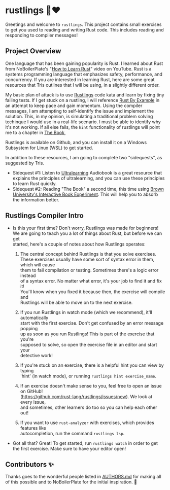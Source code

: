 # rustlings 🦀❤️

Greetings and welcome to `rustlings`. This project contains small exercises to get you used to reading and writing Rust code. This includes reading and responding to compiler messages!

## Project Overview

One language that has been gaining popularity is Rust. I learned about Rust from NoBoilerPlate's "[How to Learn Rust](https://www.youtube.com/watch?v=2hXNd6x9sZs&t=294s)" video on YouTube. Rust is a systems programming language that emphasizes safety, performance, and concurrency. If you are interested in learning Rust, here are some great resources that Tris outlines that I will be using, in a slightly different order. 

My basic plan of attack is to use [Rustlings](https://github.com/rust-lang/rustlings) code kata and learn by fixing tiny failing tests. If I get stuck on a rustling, I will reference [Rust By Example](https://doc.rust-lang.org/rust-by-example/) in an attempt to keep pace and gain momentum. Using the compiler messages, I am attempting to self-identify the issue and implement the solution. This, in my opinion, is simulating a traditional problem solving techinque I would use in a real-life scenario. I must be able to identify why it's not working. If all else fails, the `hint` functionality of rustlings will point me to a chapter in [The Book](https://doc.rust-lang.org/stable/book/),

Rustlings is available on Github, and you can install it on a Windows Subsystem for Linux (WSL) to get started.

In addition to these resources, I am going to complete two "sidequests", as suggested by Tris. 
- Sidequest #1: Listen to [Ultralearning](https://www.audible.com/pd/Ultralearning-Audiobook/0062945149?action_code=ASSGB149080119000H&share_location=pdp) Audiobook is a great resource that explains the principles of ultralearning, and you can use these principles to learn Rust quickly. 
- Sidequest #2: Reading "The Book" a second time, this time using [Brown University's Interactive Book Experiment](https://rust-book.cs.brown.edu/experiment-intro.html). This will help you to absorb the information better.

## Rustlings Compiler Intro

- Is this your first time? Don't worry, Rustlings was made for beginners! We are
  going to teach you a lot of things about Rust, but before we can get  
  started, here's a couple of notes about how Rustlings operates:  

  1. The central concept behind Rustlings is that you solve exercises. These
  exercises usually have some sort of syntax error in them, which will cause  
  them to fail compilation or testing. Sometimes there's a logic error instead  
  of a syntax error. No matter what error, it's your job to find it and fix it!  
  You'll know when you fixed it because then, the exercise will compile and  
  Rustlings will be able to move on to the next exercise.  

  2. If you run Rustlings in watch mode (which we recommend), it'll automatically  
  start with the first exercise. Don't get confused by an error message popping  
  up as soon as you run Rustlings! This is part of the exercise that you're  
  supposed to solve, so open the exercise file in an editor and start your  
  detective work!

  3. If you're stuck on an exercise, there is a helpful hint you can view by typing  
  'hint' (in watch mode), or running `rustlings hint exercise_name`.

  4. If an exercise doesn't make sense to you, feel free to open an issue on GitHub!  
  (https://github.com/rust-lang/rustlings/issues/new). We look at every issue,  
  and sometimes, other learners do too so you can help each other out!

  5. If you want to use `rust-analyzer` with exercises, which provides features like  
  autocompletion, run the command `rustlings lsp`.

- Got all that? Great! To get started, run `rustlings watch` in order to get the first
  exercise. Make sure to have your editor open!

## Contributors ✨

Thanks goes to the wonderful people listed in [AUTHORS.md](./AUTHORS.md) for making all of this possible and to NoBoilerPlate for the initial inspiration. 🎉

